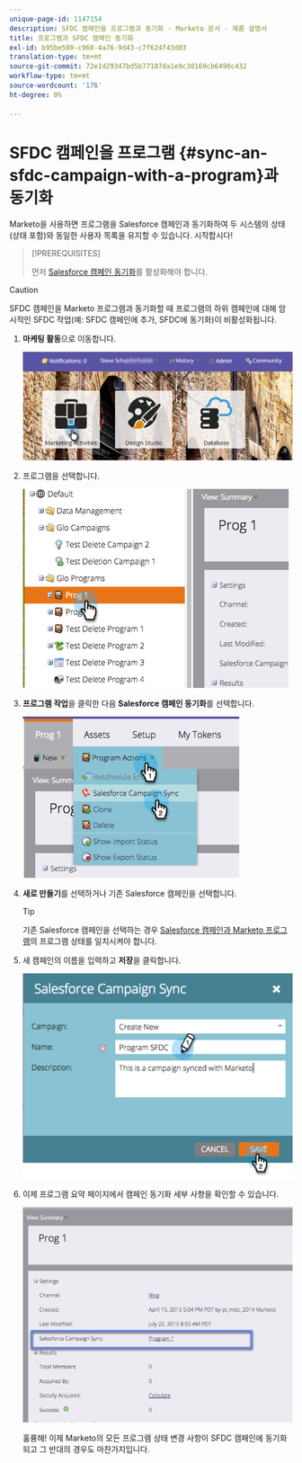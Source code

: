 ```yaml
---
unique-page-id: 1147154
description: SFDC 캠페인을 프로그램과 동기화 - Marketo 문서 - 제품 설명서
title: 프로그램과 SFDC 캠페인 동기화
exl-id: b95be580-c960-4a76-9d43-c7f624f43d03
translation-type: tm+mt
source-git-commit: 72e1d29347bd5b77107da1e9c30169cb6490c432
workflow-type: tm+mt
source-wordcount: '176'
ht-degree: 0%

---
```


# SFDC 캠페인을 프로그램 {#sync-an-sfdc-campaign-with-a-program}과 동기화

Marketo을 사용하면 프로그램을 Salesforce 캠페인과 동기화하여 두 시스템의 상태(상태 포함)와 동일한 사용자 목록을 유지할 수 있습니다. 시작합시다!

>[!PREREQUISITES]
>
>먼저 [Salesforce 캠페인 동기화](/help/marketo/product-docs/crm-sync/salesforce-sync/setup/optional-steps/enable-disable-campaign-sync.md)를 활성화해야 합니다.

>[!CAUTION]
>
>SFDC 캠페인을 Marketo 프로그램과 동기화할 때 프로그램의 하위 캠페인에 대해 암시적인 SFDC 작업(예: SFDC 캠페인에 추가, SFDC에 동기화)이 비활성화됩니다.

1. **마케팅 활동**&#x200B;으로 이동합니다.

   ![](assets/login-marketing-activities-1.png)

1. 프로그램을 선택합니다.

   ![](assets/image2015-7-22-8-3a47-3a28.png)

1. **프로그램 작업**&#x200B;을 클릭한 다음 **Salesforce 캠페인 동기화**&#x200B;를 선택합니다.

   ![](assets/image2015-7-22-8-3a48-3a5.png)

1. **새로 만들기**&#x200B;를 선택하거나 기존 Salesforce 캠페인을 선택합니다.

   >[!TIP]
   >
   >기존 Salesforce 캠페인을 선택하는 경우 [Salesforce 캠페인과 Marketo 프로그램](/help/marketo/product-docs/crm-sync/salesforce-sync/sfdc-sync-details/sfdc-errors/how-to-match-program-statuses-and-salesforce-campaign-statuses-prior-to-sync.md)의 프로그램 상태를 일치시켜야 합니다.

1. 새 캠페인의 이름을 입력하고 **저장**&#x200B;을 클릭합니다.

   ![](assets/image2015-7-22-8-3a57-3a19.png)

1. 이제 프로그램 요약 페이지에서 캠페인 동기화 세부 사항을 확인할 수 있습니다.

   ![](assets/image2015-7-22-8-3a59-3a33.png)

   훌륭해! 이제 Marketo의 모든 프로그램 상태 변경 사항이 SFDC 캠페인에 동기화되고 그 반대의 경우도 마찬가지입니다.

